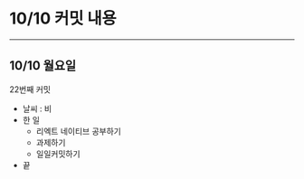 # 10/10 **커밋 내용**

---

## 10/10 **월요일**

22번째 커밋

- 날씨 : 비
- 한 일
    - 리엑트 네이티브 공부하기
    - 과제하기
    - 일일커밋하기
- 끝